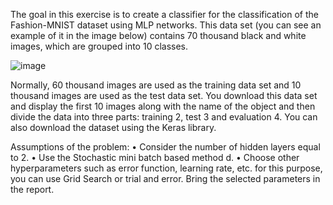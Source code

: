 The goal in this exercise is to create a classifier for the classification of the Fashion-MNIST dataset using MLP networks. This data set (you can see an example of it in the image below) contains 70 thousand black and white images, which are grouped into 10 classes.

![image](https://github.com/masoudrahimi39/Machine-Learning-Hands-On-Projects/assets/65596290/f2347bc2-d097-47b8-8f73-25d7c42fef00)

Normally, 60 thousand images are used as the training data set and 10 thousand images are used as the test data set. You download this data set and display the first 10 images along with the name of the object and then divide the data into three parts: training 2, test 3 and evaluation 4.
You can also download the dataset using the Keras library.

Assumptions of the problem:
• Consider the number of hidden layers equal to 2.
• Use the Stochastic mini batch based method d.
• Choose other hyperparameters such as error function, learning rate, etc. for this purpose, you can use Grid Search or trial and error. Bring the selected parameters in the report.
